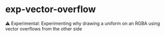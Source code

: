 # exp-vector-overflow
 ⚠️ Experimental: Experimenting why drawing a uniform on an RGBA using vector overflows from the other side

